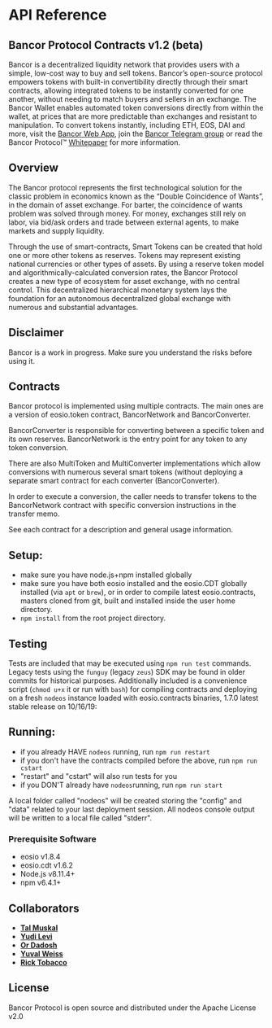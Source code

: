 # API Reference

## Bancor Protocol Contracts v1.2 \(beta\)

Bancor is a decentralized liquidity network that provides users with a simple, low-cost way to buy and sell tokens. Bancor’s open-source protocol empowers tokens with built-in convertibility directly through their smart contracts, allowing integrated tokens to be instantly converted for one another, without needing to match buyers and sellers in an exchange. The Bancor Wallet enables automated token conversions directly from within the wallet, at prices that are more predictable than exchanges and resistant to manipulation. To convert tokens instantly, including ETH, EOS, DAI and more, visit the [Bancor Web App](https://www.bancor.network/communities/5a780b3a287443a5cdea2477?utm_source=social&utm_medium=github&utm_content=readme), join the [Bancor Telegram group](https://t.me/bancor) or read the Bancor Protocol™ [Whitepaper](https://www.bancor.network/whitepaper) for more information.

## Overview

The Bancor protocol represents the first technological solution for the classic problem in economics known as the “Double Coincidence of Wants”, in the domain of asset exchange. For barter, the coincidence of wants problem was solved through money. For money, exchanges still rely on labor, via bid/ask orders and trade between external agents, to make markets and supply liquidity.

Through the use of smart-contracts, Smart Tokens can be created that hold one or more other tokens as reserves. Tokens may represent existing national currencies or other types of assets. By using a reserve token model and algorithmically-calculated conversion rates, the Bancor Protocol creates a new type of ecosystem for asset exchange, with no central control. This decentralized hierarchical monetary system lays the foundation for an autonomous decentralized global exchange with numerous and substantial advantages.

## Disclaimer

Bancor is a work in progress. Make sure you understand the risks before using it.

## Contracts

Bancor protocol is implemented using multiple contracts. The main ones are a version of eosio.token contract, BancorNetwork and BancorConverter.

BancorConverter is responsible for converting between a specific token and its own reserves. BancorNetwork is the entry point for any token to any token conversion.

There are also MultiToken and MultiConverter implementations which allow conversions with numerous several smart tokens \(without deploying a separate smart contract for each converter \(BancorConverter\).

In order to execute a conversion, the caller needs to transfer tokens to the BancorNetwork contract with specific conversion instructions in the transfer memo.

See each contract for a description and general usage information.

## Setup:

* make sure you have node.js+npm installed globally
* make sure you have both eosio installed and the eosio.CDT globally installed \(via `apt` or `brew`\), or in order to compile latest eosio.contracts, masters cloned from git, built and installed inside the user home directory.
* `npm install` from the root project directory.

## Testing

Tests are included that may be executed using `npm run test` commands. Legacy tests using the `funguy` \(legacy `zeus`\) SDK may be found in older commits for historical purposes. Additionally included is a convenience script \(`chmod u+x` it or run with `bash`\) for compiling contracts and deploying on a fresh `nodeos` instance loaded with eosio.contracts binaries, 1.7.0 latest stable release on 10/16/19:

## Running:

* if you already HAVE `nodeos` running, run `npm run restart`
* if you don't have the contracts compiled before the above, run `npm run cstart`
* "restart" and "cstart" will also run tests for you
* if you DON'T already have `nodeos`running, run `npm run start`

A local folder called "nodeos" will be created storing the "config" and "data" related to your last deployment session. All nodeos console output will be written to a local file called "stderr".

### Prerequisite Software

* eosio v1.8.4
* eosio.cdt v1.6.2
* Node.js v8.11.4+
* npm v6.4.1+

## Collaborators

* [**Tal Muskal**](https://github.com/tmuskal)
* [**Yudi Levi**](https://github.com/yudilevi)
* [**Or Dadosh**](https://github.com/ordd)
* [**Yuval Weiss**](https://github.com/yuval-weiss)
* [**Rick Tobacco**](https://github.com/ricktobacco)

## License

Bancor Protocol is open source and distributed under the Apache License v2.0

